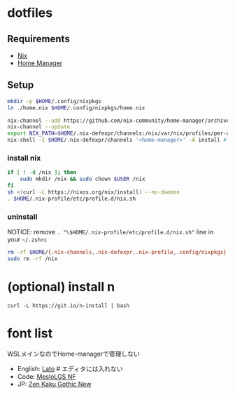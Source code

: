 # dotfiles

## Requirements

- [Nix](https://nixos.org/)
- [Home Manager](https://github.com/nix-community/home-manager)

## Setup

```bash
mkdir -p $HOME/.config/nixpkgs
ln ./home.nix $HOME/.config/nixpkgs/home.nix

nix-channel --add https://github.com/nix-community/home-manager/archive/release-21.11.tar.gz home-manager
nix-channel --update
export NIX_PATH=$HOME/.nix-defexpr/channels:/nix/var/nix/profiles/per-user/root/channels${NIX_PATH:+:$NIX_PATH}
nix-shell -I $HOME/.nix-defexpr/channels '<home-manager>' -A install # home-manager switch
```

### install nix

```bash
if [ ! -d /nix ]; then
    sudo mkdir /nix && sudo chown $USER /nix
fi
sh <(curl -L https://nixos.org/nix/install) --no-daemon
. $HOME/.nix-profile/etc/profile.d/nix.sh
```

### uninstall

NOTICE: remove `. "\$HOME/.nix-profile/etc/profile.d/nix.sh"` line in your `~/.zshrc`

```bash
rm -rf $HOME/{.nix-channels,.nix-defexpr,.nix-profile,.config/nixpkgs}
sudo rm -rf /nix
```

# (optional) install n

```
curl -L https://git.io/n-install | bash
```

# font list

WSLメインなのでHome-managerで管理しない

- English: [Lato](https://fonts.google.com/specimen/Lato) # エディタには入れない
- Code: [MesloLGS NF](https://github.com/romkatv/powerlevel10k#fonts)
- JP: [Zen Kaku Gothic New](https://fonts.google.com/specimen/Zen+Kaku+Gothic+New)
